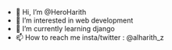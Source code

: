 - 👋 Hi, I’m @HeroHarith
- 👀 I’m interested in web development
- 🌱 I’m currently learning django
- 📫 How to reach me insta/twitter : @alharith_z

<!---
HeroHarith/HeroHarith is a ✨ special ✨ repository because its `README.md` (this file) appears on your GitHub profile.
You can click the Preview link to take a look at your changes.
--->
